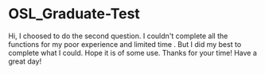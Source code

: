 # OSL_Graduate-Test
Hi, I choosed to do the second question. I couldn't complete all the functions for my poor experience and limited time . But I did my best to complete what I could. Hope it is of some use.
Thanks for your time!
Have a great day!
